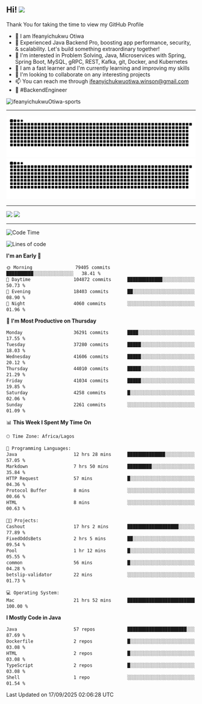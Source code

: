 <!-- BLOG-POST-LIST:START --><!-- BLOG-POST-LIST:END -->

## Hi! <img src="https://media.giphy.com/media/hvRJCLFzcasrR4ia7z/giphy.gif" width="4%"> 

Thank You for taking the time to view my GitHub Profile

- 👋 I am Ifeanyichukwu Otiwa
- 🚀 Experienced Java Backend Pro, boosting app performance, security, & scalability. Let's build something extraordinary together!
- 👀 I'm interested in Problem Solving, Java, Microservices with Spring, Spring Boot, MySQL, gRPC, REST, Kafka, git, Docker, and Kubernetes
- 🌱 I am a fast learner and I'm currently learning and improving my skills
- 💞️ I'm looking to collaborate on any interesting projects
- 📫 You can reach me through ifeanyichukwuotiwa.winson@gmail.com
- 🚀 #BackendEngineer

<p align="left" marginTop="10px"> <img src="https://komarev.com/ghpvc/?username=ifeanyichukwuOtiwa-sports&label=Profile%20views&color=0e75b6&style=for-the-badge" alt="ifeanyichukwuOtiwa-sports" /> </p>

***

<!--🐍📈SNAKEGRAPH / 🌐WEBSITE: https://github.com/Platane/snk -->
![github contribution grid snake animation](https://raw.githubusercontent.com/ifeanyichukwuOtiwa-sports/ifeanyichukwuOtiwa-sports/output/github-contribution-grid-snake-dark.svg#gh-dark-mode-only)![github contribution grid snake animation](https://raw.githubusercontent.com/ifeanyichukwuOtiwa-sports/ifeanyichukwuOtiwa-sports/output/github-contribution-grid-snake.svg#gh-light-mode-only)

***

<p float="left">
  <img float="left" src="https://github-readme-stats.vercel.app/api?username=ifeanyichukwuOtiwa-sports&count_private=true&include_all_commits=true&theme=react&show_icons=true" />
  <img float="right" src="https://github-readme-stats.vercel.app/api/top-langs/?username=ifeanyichukwuOtiwa-sports&layout=compact&show_icons=true&theme=react" /> 
</p>

***



<!--START_SECTION:waka-->
![Code Time](http://img.shields.io/badge/Code%20Time-4%2C209%20hrs%2059%20mins-blue)

![Lines of code](https://img.shields.io/badge/From%20Hello%20World%20I%27ve%20Written-59.4%20million%20lines%20of%20code-blue)

**I'm an Early 🐤** 

```text
🌞 Morning                79405 commits       ██████████░░░░░░░░░░░░░░░   38.41 % 
🌆 Daytime                104872 commits      █████████████░░░░░░░░░░░░   50.73 % 
🌃 Evening                18403 commits       ██░░░░░░░░░░░░░░░░░░░░░░░   08.90 % 
🌙 Night                  4060 commits        ░░░░░░░░░░░░░░░░░░░░░░░░░   01.96 % 
```
📅 **I'm Most Productive on Thursday** 

```text
Monday                   36291 commits       ████░░░░░░░░░░░░░░░░░░░░░   17.55 % 
Tuesday                  37280 commits       █████░░░░░░░░░░░░░░░░░░░░   18.03 % 
Wednesday                41606 commits       █████░░░░░░░░░░░░░░░░░░░░   20.12 % 
Thursday                 44010 commits       █████░░░░░░░░░░░░░░░░░░░░   21.29 % 
Friday                   41034 commits       █████░░░░░░░░░░░░░░░░░░░░   19.85 % 
Saturday                 4258 commits        █░░░░░░░░░░░░░░░░░░░░░░░░   02.06 % 
Sunday                   2261 commits        ░░░░░░░░░░░░░░░░░░░░░░░░░   01.09 % 
```


📊 **This Week I Spent My Time On** 

```text
🕑︎ Time Zone: Africa/Lagos

💬 Programming Languages: 
Java                     12 hrs 28 mins      ██████████████░░░░░░░░░░░   57.05 % 
Markdown                 7 hrs 50 mins       █████████░░░░░░░░░░░░░░░░   35.84 % 
HTTP Request             57 mins             █░░░░░░░░░░░░░░░░░░░░░░░░   04.36 % 
Protocol Buffer          8 mins              ░░░░░░░░░░░░░░░░░░░░░░░░░   00.66 % 
HTML                     8 mins              ░░░░░░░░░░░░░░░░░░░░░░░░░   00.63 % 

🐱‍💻 Projects: 
Cashout                  17 hrs 2 mins       ███████████████████░░░░░░   77.89 % 
FixedOddsBets            2 hrs 5 mins        ██░░░░░░░░░░░░░░░░░░░░░░░   09.54 % 
Pool                     1 hr 12 mins        █░░░░░░░░░░░░░░░░░░░░░░░░   05.55 % 
common                   56 mins             █░░░░░░░░░░░░░░░░░░░░░░░░   04.28 % 
betslip-validator        22 mins             ░░░░░░░░░░░░░░░░░░░░░░░░░   01.73 % 

💻 Operating System: 
Mac                      21 hrs 52 mins      █████████████████████████   100.00 % 
```

**I Mostly Code in Java** 

```text
Java                     57 repos            ██████████████████████░░░   87.69 % 
Dockerfile               2 repos             █░░░░░░░░░░░░░░░░░░░░░░░░   03.08 % 
HTML                     2 repos             █░░░░░░░░░░░░░░░░░░░░░░░░   03.08 % 
TypeScript               2 repos             █░░░░░░░░░░░░░░░░░░░░░░░░   03.08 % 
Shell                    1 repo              ░░░░░░░░░░░░░░░░░░░░░░░░░   01.54 % 
```




 Last Updated on 17/09/2025 02:06:28 UTC
<!--END_SECTION:waka-->

<!--
<p align="center">
![trophy](https://github-profile-trophy.vercel.app/?username=ifeanyichukwuOtiwa-sports&theme=onedark) (https://github.com/ryo-ma/github-profile-trophy)
</p>
-->

<!---
ifeanyi-otiwa/ifeanyi-otiwa is a ✨ special ✨ repository because its `README.md` (this file) appears on your GitHub profile.
You can click the Preview link to take a look at your changes.
--->
